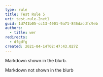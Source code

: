 ```yaml
---
type: rule
title: Test Rule 5
uri: test-rule-2net1
guid: 1d741b05-cc13-4001-9a71-846dacdfc9eb
authors:
  - title: wer
redirects:
  - dfgdfg
created: 2021-04-14T02:47:43.027Z
---
```

Markdown shown in the blurb.
<!--endintro-->
Markdown not shown in the blurb